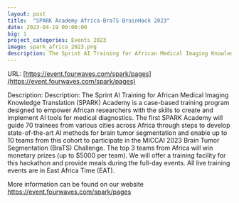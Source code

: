 ```yaml
---
layout: post
title:  "SPARK Academy Africa-BraTS BrainHack 2023"
date: 2023-04-19 00:00:00
big: 1
project_categories: Events 2023
image: spark_africa_2023.png
description: The Sprint AI Training for African Medical Imaging Knowledge Translation (SPARK) Academy
---
```


URL: [https://event.fourwaves.com/spark/pages](https://event.fourwaves.com/spark/pages)

Description: 
Description: The Sprint AI Training for African Medical Imaging
Knowledge Translation (SPARK) Academy is a case-based training program
designed to empower African researchers with the skills to create and
implement AI tools for medical diagnostics. The first SPARK Academy will
guide 70 trainees from various cities across Africa through steps to
develop state-of-the-art AI methods for brain tumor segmentation and
enable up to 10 teams from this cohort to participate in the MICCAI 2023
Brain Tumor Segmentation (BraTS) Challenge. The top 3 teams from Africa
will win monetary prizes (up to $5000 per team).
We will offer a training facility for this hackathon and provide meals
during the full-day events. All live training events are in East Africa
Time (EAT). 

 
More information can be found on our website
https://event.fourwaves.com/spark/pages 

